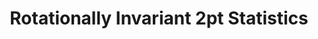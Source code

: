 ---
layout: project
title: "Rotationally Invariant 2pt Statistics"
header-img: "img/home-bg.jpg"
category: rotstats
---
